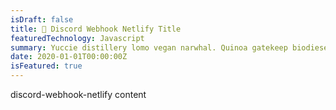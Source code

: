 ```yaml
---
isDraft: false
title: 📜 Discord Webhook Netlify Title
featuredTechnology: Javascript
summary: Yuccie distillery lomo vegan narwhal. Quinoa gatekeep biodiesel fingerstache etsy, banjo aesthetic kale chips meh butcher man braid shaman affogato. Normcore kombucha pug etsy plaid. Health goth distillery pok pok, plaid farm-to-table man braid pinterest XOXO kombucha letterpress.
date: 2020-01-01T00:00:00Z
isFeatured: true
---
```


discord-webhook-netlify content
